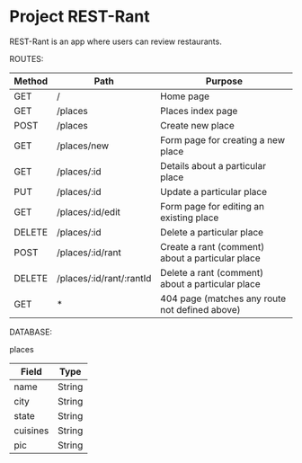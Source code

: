 # Project REST-Rant

REST-Rant is an app where users can review restaurants.

ROUTES:

| Method | Path                     | Purpose                                          |
|--------|--------------------------|--------------------------------------------------|
| GET    | /                        | Home page                                        |
| GET    | /places                  | Places index page                                |
| POST   | /places                  | Create new place                                 |
| GET    | /places/new              | Form page for creating a new place               |
| GET    | /places/:id              | Details about a particular place                 |
| PUT    | /places/:id              | Update a particular place                        |
| GET    | /places/:id/edit         | Form page for editing an existing place          |
| DELETE | /places/:id              | Delete a particular place                        |
| POST   | /places/:id/rant         | Create a rant (comment) about a particular place |
| DELETE | /places/:id/rant/:rantId | Delete a rant (comment) about a particular place |
| GET    | *                        | 404 page (matches any route not defined above)   |

DATABASE:

places

| Field   | Type   |
|---------|--------|
| name    | String |
| city    | String |
| state   | String |
| cuisines| String |
| pic     | String |

